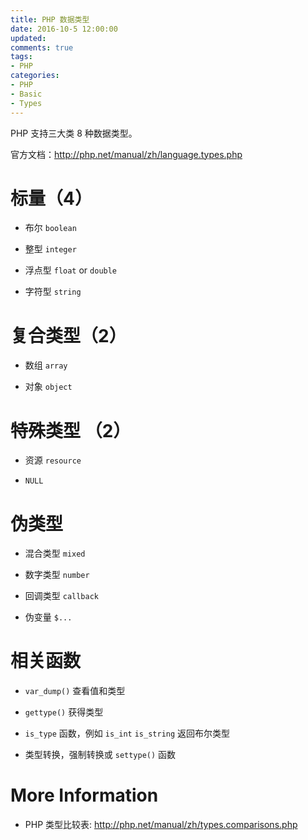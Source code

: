 ```yaml
---
title: PHP 数据类型
date: 2016-10-5 12:00:00
updated:
comments: true
tags:
- PHP
categories:
- PHP
- Basic
- Types
---
```


PHP 支持三大类 8 种数据类型。

官方文档：http://php.net/manual/zh/language.types.php

<!--more-->

# 标量（4）

* 布尔 `boolean`

* 整型 `integer`

* 浮点型 `float` or `double`

* 字符型 `string`

# 复合类型（2）

* 数组 `array`

* 对象 `object`

# 特殊类型 （2）

* 资源 `resource`

* `NULL`

# 伪类型

* 混合类型 `mixed`

* 数字类型 `number`

* 回调类型 `callback`

* 伪变量 `$...`

# 相关函数

* `var_dump()` 查看值和类型

* `gettype()` 获得类型

* `is_type` 函数，例如 `is_int` `is_string` 返回布尔类型

* 类型转换，强制转换或 `settype()` 函数

# More Information

* PHP 类型比较表: http://php.net/manual/zh/types.comparisons.php
